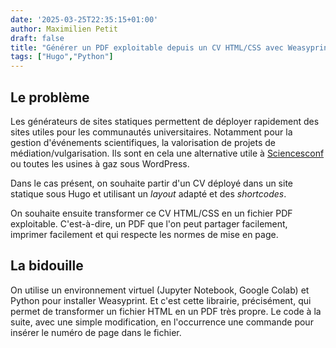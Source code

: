 ```yaml
---
date: '2025-03-25T22:35:15+01:00'
author: Maximilien Petit
draft: false
title: "Générer un PDF exploitable depuis un CV HTML/CSS avec Weasyprint"
tags: ["Hugo","Python"]
---
```


## Le problème

Les générateurs de sites statiques permettent de déployer rapidement des sites utiles pour les communautés universitaires. Notamment pour la gestion d'événements scientifiques, la valorisation de projets de médiation/vulgarisation. Ils sont en cela une alternative utile à <a href="https://www.sciencesconf.org/" target="_blank">Sciencesconf</a> ou toutes les usines à gaz sous WordPress.

Dans le cas présent, on souhaite partir d'un CV déployé dans un site statique sous Hugo et utilisant un *layout* adapté et des *shortcodes*.

On souhaite ensuite transformer ce CV HTML/CSS en un fichier PDF exploitable. C'est-à-dire, un PDF que l'on peut partager facilement, imprimer facilement et qui respecte les normes de mise en page.

## La bidouille

On utilise un environnement virtuel (Jupyter Notebook, Google Colab) et Python pour installer Weasyprint. Et c'est cette librairie, précisément, qui permet de transformer un fichier HTML en un PDF très propre. Le code à la suite, avec une simple modification, en l'occurrence une commande pour insérer le numéro de page dans le fichier.